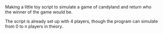 Making a little toy script to simulate a game of candyland and return who the winner of the game would be.

The script is already set up with 4 players, though the program can simulate from 0 to n players in theory.
